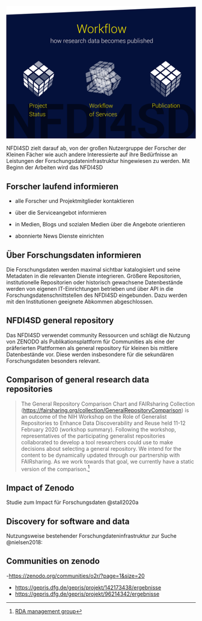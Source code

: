 
![](assets/NFDI4SD_workflow.png)


NFDI4SD zielt darauf ab, von der großen Nutzergruppe der Forscher der Kleinen Fächer wie auch andere  Interessierte auf ihre Bedürfnisse an Leistungen der Forschungsdateninfrastruktur hingewiesen zu werden. Mit Beginn der Arbeiten wird das NFDI4SD

## Forscher laufend informieren

- alle Forscher und Projektmitglieder kontaktieren

- über die Serviceangebot informieren

- in Medien, Blogs und sozialen Medien über die Angebote orientieren

- abonnierte News Dienste einrichten

## Über Forschungsdaten informieren

Die Forschungsdaten werden maximal sichtbar katalogisiert und seine Metadaten in die relevanten Dienste integrieren. Größere Repositorien, institutionelle Repositorien oder historisch gewachsene Datenbestände werden von eigenen IT-Einrichtungen betrieben und über API in die Forschungsdatenschnittstellen des NFDI4SD eingebunden. Dazu werden mit den Institutionen geeignete Abkommen abgeschlossen.

## NFDI4SD general repository

Das NFDI4SD verwendet community Ressourcen und schlägt die Nutzung von ZENODO als Publikationsplattform für Communities als eine der präferierten Plattformen als general repository für kleinen bis mittlere Datenbestände vor. Diese werden insbesondere für die sekundären Forschungsdaten besonders relevant.

## Comparison of general research data repositories

> The General Repository Comparison Chart and FAIRsharing Collection (https://fairsharing.org/collection/GeneralRepositoryComparison) is an outcome of the NIH Workshop on the Role of Generalist Repositories to Enhance Data Discoverability and Reuse held 11-12 February 2020 (workshop summary).  Following the workshop, representatives of the participating generalist repositories collaborated to develop a tool researchers could use to make decisions about selecting a general repository. We intend for the content to be dynamically updated through our partnership with FAIRsharing.  As we work towards that goal, we currently have a static version of the comparison.[^rda1]

[^rda1]: [RDA management group](https://www.rd-alliance.org/groups/generalist-repository-comparison-chart-management-group)

## Impact of Zenodo

Studie zum Impact für Forschungsdaten @stall2020a

## Discovery for software and data

Nutzungsweise bestehender Forschungdateninfrastruktur zur Suche @nielsen2018:

## Communities on zenodo

  -https://zenodo.org/communities/o2r/?page=1&size=20
  + https://gepris.dfg.de/gepris/projekt/142173438/ergebnisse
  + https://gepris.dfg.de/gepris/projekt/96214342/ergebnisse
